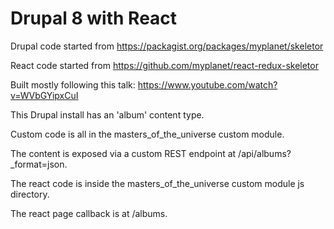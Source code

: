# Drupal 8 with React

Drupal code started from https://packagist.org/packages/myplanet/skeletor

React code started from https://github.com/myplanet/react-redux-skeletor

Built mostly following this talk: https://www.youtube.com/watch?v=WVbGYipxCuI

This Drupal install has an 'album' content type.

Custom code is all in the masters_of_the_universe custom module.

The content is exposed via a custom REST endpoint at /api/albums?_format=json.

The react code is inside the masters_of_the_universe custom module js directory.

The react page callback is at /albums.
